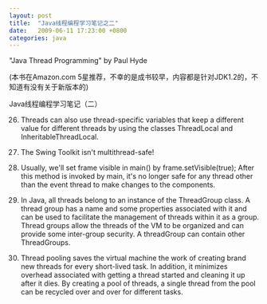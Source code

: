```yaml
---
layout: post
title:  "Java线程编程学习笔记之二"
date:   2009-06-11 17:23:00 +0800
categories: java
---
```


"Java Thread Programming" by Paul Hyde

(本书在Amazon.com 5星推荐，不幸的是成书较早，内容都是针对JDK1.2的，不知道有没有关于新版本的)

Java线程编程学习笔记（二）

26. Threads can also use thread-specific variables that keep a different value for different threads by using the classes ThreadLocal and InheritableThreadLocal.

27. The Swing Toolkit isn't multithread-safe!

28. Usually, we'll set frame visible in main() by
frame.setVisible(true);
After this method is invoked by main, it's no longer safe for any thread other than the event thread to make changes to the components.

29. In Java, all threads belong to an instance of the ThreadGroup class.  A thread group has a name and some properties associated with it and can be used to facilitate the management of threads within it as a group. Thread groups allow the threads of the VM to be organized and can provide some inter-group security. A threadGroup can contain other ThreadGroups.

30. Thread pooling saves the virtual machine the work of creating brand new threads for every short-lived task. In addition, it minimizes overhead associated with getting a thread started and cleaning it up after it dies. By creating a pool of threads, a single thread from the pool can be recycled over and over for different tasks.

